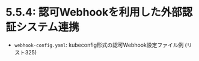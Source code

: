 # **5.5.4**: 認可Webhookを利用した外部認証システム連携

- `webhook-config.yaml`: kubeconfig形式の認可Webhook設定ファイル例 (リスト325)
